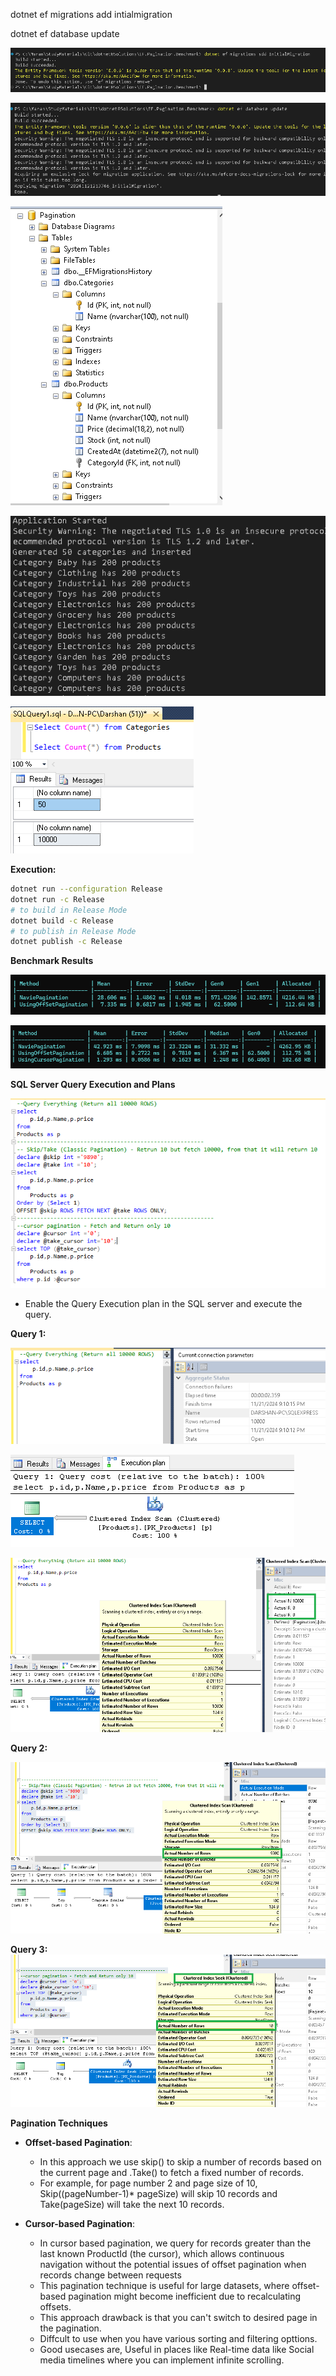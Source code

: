 
dotnet ef migrations add intialmigration

dotnet ef database update

![alt text](Images/image-1.png)

![alt text](Images/image.png)

![alt text](Images/image-2.png)

![alt text](Images/image-4.png)

![alt text](Images/image-3.png)

**Execution:**
```bash
dotnet run --configuration Release
dotnet run -c Release
# to build in Release Mode
dotnet build -c Release
# to publish in Release Mode
dotnet publish -c Release
```
**Benchmark Results**

![alt text](Images/image-5.png)

![alt text](Images/image-6.png)

**SQL Server Query Execution and Plans**

![alt text](Images/image-7.png)

- Enable the Query Execution plan in the SQL server and execute the query.

**Query 1:**

  ![alt text](Images/image-8.png)

  ![alt text](Images/image-9.png)

  ![alt text](Images/image-10.png)

**Query 2:**

![alt text](Images/image-11.png)

**Query 3:**
![alt text](Images/image-12.png)

**Pagination Techniques**

- **Offset-based Pagination**:
    
    - In this approach we use skip() to skip a number of records based on the current page and .Take() to fetch a fixed number of records.
    - For example, for page number 2 and page size of 10, Skip((pageNumber-1)* pageSize) will skip 10 records and Take(pageSize) will take the next 10 records.
-  **Cursor-based Pagination**:
  
   - In cursor based pagination, we query for records greater than the last known ProductId (the cursor), which allows continuous navigation without the potential issues of offset pagination when records change between requests
   - This pagination technique is useful for large datasets, where offset-based pagination might become inefficient due to recalculating offsets.  
   - This approach drawback is that you can't switch to desired page in the pagination.
   - Diffcult to use when you have various sorting and filtering opttions.
   - Good usecases are, Useful in places like Real-time data like Social media timelines where you can implement infinite scrolling.


